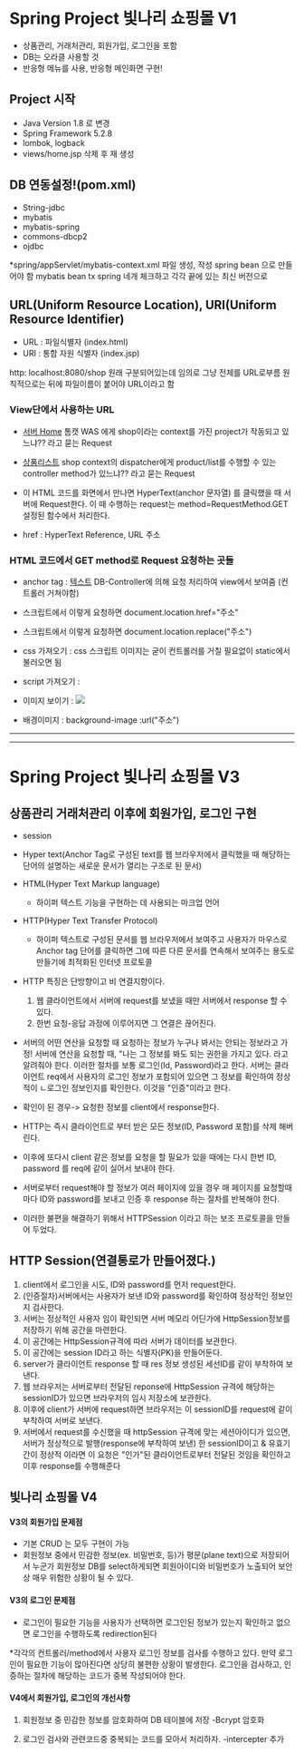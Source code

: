 # Spring Project 빛나리 쇼핑몰 V1
* 상품관리, 거래처관리, 회원가입, 로그인을 포함
* DB는 오라클 사용할 것
* 반응형 메뉴를 사용, 반응형 메인화면 구현!

## Project 시작
* Java Version 1.8 로 변경
* Spring Framework 5.2.8
* lombok, logback
* views/home.jsp 삭제 후 재 생성

## DB 연동설정!(pom.xml)
* String-jdbc
* mybatis
* mybatis-spring
* commons-dbcp2
* ojdbc

*spring/appServlet/mybatis-context.xml 파일 생성, 작성
spring bean 으로 만들어야 함
mybatis bean tx spring 네개 체크하고 각각 끝에 있는 최신 버전으로 

## URL(Uniform Resource Location), URI(Uniform Resource Identifier)
* URL : 파일식별자 (index.html)
* URI : 통합 자원 식별자 (index.jsp)
 
 http: localhost:8080/shop
 원래 구분되어있는데 임의로 그냥 전체를 URL로부름 원칙적으로는 뒤에 파일이름이 붙어야 URL이라고 함
 
### View단에서 사용하는 URL
* <a href ="http://localhost:8080/shop"> 서버 Home</a>
톰캣 WAS 에게 shop이라는 context를 가진 project가 작동되고 있느냐?? 라고 묻는 Request

* <a href ="http://localhost:8080/shop/product/list">상품리스트</a>
shop context의 dispatcher에게 product/list를 수행할 수 있는 controller method가 있느냐?? 라고 묻는 Request

* 이 HTML 코드를 화면에서 만나면 HyperText(anchor 문자열) 를 클릭했을 때 서버에 Request한다. 
 이 때 수행하는 request는 method=RequestMethod.GET 설정된 함수에서 처리한다. 
 
* href : HyperText Reference, URL 주소

### HTML 코드에서 GET method로 Request 요청하는 곳들
* anchor tag : <a href="주소">텍스트</a> DB-Controller에 의해 요청 처리하여 view에서 보여줌 (컨트롤러 거쳐야함)

* 스크립트에서 이렇게 요청하면 document.location.href="주소" 
* 스크립트에서 이렇게 요청하면 document.location.replace("주소") 


* css 가져오기 : <link rel="stylesheet" href="주소"/> css 스크립트 이미지는 굳이 컨트롤러를 거칠 필요없이 static에서 불러오면 됨
* script 가져오기 : <sciprt src="주소"> </script>
* 이미지 보이기 : <img src="주소"/>
* 배경이미지 : background-image :url("주소")

***
***
# Spring Project 빛나리 쇼핑몰 V3

## 상품관리 거래처관리 이후에 회원가입, 로그인 구현 

* session
* Hyper text(Anchor Tag로 구성된 text를 웹 브라우저에서 클릭했을 때 해당하는 단어의 설명하는 새로운 문서가 열리는 구조로 된 문서)
* HTML(Hyper Text Markup language) 
	- 하이퍼 텍스트 기능을 구현하는 데 사용되는 마크업 언어
	
* HTTP(Hyper Text Transfer Protocol) 
	- 하이퍼 텍스트로 구성된 문서를 웹 브라우저에서 보여주고 사용자가 마우스로 Anchor tag 단어를 클릭하면 그에 따른
	  다른 문서를 연속해서 보여주는 용도로 만들기에 최적화된 인터넷 프로토콜
	
* HTTP 특징은 단방향이고 비 연결지향이다. 
	1. 웹 클라이언트에서 서버에 request를 보냈을 때만 서버에서 response 할 수 있다.
	2. 한번 요청-응답 과정에 이루어지면 그 연결은 끊어진다. 
	
* 서버의 어떤 연산을 요청할 때 요청하는 정보가 누구나 봐서는 안되는 정보라고 가정!
 서버에 연산을 요청할 때, "나는 그 정보를 봐도 되는 권한을 가지고 있다. 라고 알려줘야 한다.
 이러한 절차를 보통 로그인(Id, Password)라고 한다.
 서버는 클라이언트 req에서 사용자의 로그인 정보가 포함되어 있으면 그 정보를 확인하여 정상적이 ㄴ로그인 정보인지를 확인한다.
 이것을 "인증"이라고 한다. 
- 확인이 된 경우-> 요청한 정보를 client에서 response한다.
- HTTP는 즉시 클라이언트로 부터 받은 모든 정보(ID, Password 포함)를 삭제 해버린다. 
- 이후에 또다시 client 같은 정보를 요청을 할 필요가 있을 때에는 다시 한번 ID, password 를 req에 같이 실어서 보내야 한다. 
- 서버로부터 request해야 할 정보가 여러 페이지에 있을 경우 매 페이지를 요청할때마다 ID와 password를 보내고 
인증 후 response 하는 절차를 반복해야 한다.

- 이러한 불편을 해결하기 위해서 HTTPSession 이라고 하는 보조 프로토콜을 만들어 두었다. 

## HTTP Session(연결통로가 만들어졌다.)
1. client에서 로그인을 시도, ID와 password를 먼저 request한다. 
2. (인증절차)서버에서는 사용자가 보낸 ID와 password를 확인하여 정상적인 정보인지 검사한다. 
3. 서버는 정상적인 사용자 임이 확인되면 서버 메모리 어딘가에 HttpSession정보를 저장하기 위해 공간을 마련한다.
4. 이 공간에는 HttpSession규격에 따라 서버가 데이터를 보관한다.
5. 이 공간에는 session ID라고 하는 식별자(PK)을 만들어둔다.
6. server가 클라이언트 response 할 때 res 정보 생성된 세선ID를 같이 부착하여 보낸다.
7. 웹 브라우저는 서버로부터 전달된 reponse에 HttpSession 규격에 해당하는 sessionID가 있으면 브라우저의 임시 저장소에 보관한다. 
8. 이후에 client가 서버에 request하면 브라우저는 이 sessionID를 request에 같이 부착하여 서버로 보낸다. 
9. 서버에서 request를 수신했을 때 httpSession 규격에 맞는 세션아이디가 있으면, 서버가 정상적으로 발행(response에 부착하여 보낸)
	한 sessionID이고 & 유효기간이 정상적 이라면 이 요청은 "인가"된 클라이언트로부터 전달된 것임을 확인하고 이후 response를 수행해준다 

## 빛나리 쇼핑몰 V4

#### V3의 회원가입 문제점
* 기본 CRUD 는 모두 구현이 가능
* 회원정보 중에서 민감한 정보(ex. 비밀번호, 등)가 평문(plane text)으로 저장되어서 누군가 회원정보 DB를 select하게되면
 회원아이디와 비밀번호가 노출되어 보안상 매우 위험한 상황이 될 수 있다.
 
#### V3의 로그인 문제점
* 로그인이 필요한 기능을 사용자가 선택하면 로그인된 정보가 있는지 확인하고 없으면 로그인을 수행하도록 redirection된다

*각각의 컨트롤러/method에서 사용자 로그인 정보를 검사를 수행하고 있다.
만약 로그인이 필요한 기능이 많아진다면 상당히 불편한 상황이 발생한다.
로그인을 검사하고, 인증하는 절차에 해당하는 코드가 중복 작성되어야 한다. 

#### V4에서 회원가입, 로그인의 개선사항
1. 회원정보 중 민감한 정보를 암호화하여 DB 테이블에 저장
	-Bcrypt 암호화
	
2. 로그인 검사와 관련코드중 중복되는 코드를 모아서 처리하자.
	-intercepter 추가
	

	
	
	
	




